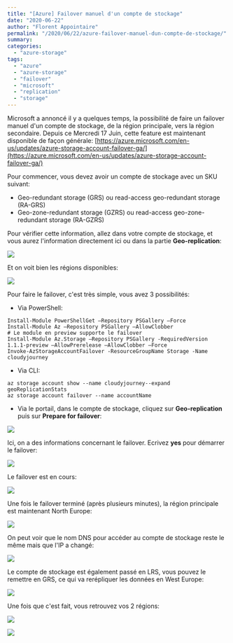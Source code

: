 ```yaml
---
title: "[Azure] Failover manuel d'un compte de stockage"
date: "2020-06-22"
author: "Florent Appointaire"
permalink: "/2020/06/22/azure-failover-manuel-dun-compte-de-stockage/"
summary:
categories: 
  - "azure-storage"
tags: 
  - "azure"
  - "azure-storage"
  - "failover"
  - "microsoft"
  - "replication"
  - "storage"
---
```

Microsoft a annoncé il y a quelques temps, la possibilité de faire un failover manuel d'un compte de stockage, de la région principale, vers la région secondaire. Depuis ce Mercredi 17 Juin, cette feature est maintenant disponible de façon générale: [https://azure.microsoft.com/en-us/updates/azure-storage-account-failover-ga/](https://azure.microsoft.com/en-us/updates/azure-storage-account-failover-ga/)

Pour commencer, vous devez avoir un compte de stockage avec un SKU suivant:

- Geo-redundant storage (GRS) ou read-access geo-redundant storage (RA-GRS)
- Geo-zone-redundant storage (GZRS) ou read-access geo-zone-redundant storage (RA-GZRS)

Pour vérifier cette information, allez dans votre compte de stockage, et vous aurez l'information directement ici ou dans la partie **Geo-replication**:

![](https://cloudyjourney.fr/wp-content/uploads/2020/06/storage01.png)

Et on voit bien les régions disponibles:

![](https://cloudyjourney.fr/wp-content/uploads/2020/06/storage04.png)

Pour faire le failover, c'est très simple, vous avez 3 possibilités:

- Via PowerShell:

```
Install-Module PowerShellGet –Repository PSGallery –Force
Install-Module Az –Repository PSGallery –AllowClobber
# Le module en preview supporte le failover
Install-Module Az.Storage –Repository PSGallery -RequiredVersion 1.1.1-preview –AllowPrerelease –AllowClobber –Force
Invoke-AzStorageAccountFailover -ResourceGroupName Storage -Name cloudyjourney
```

- Via CLI:

```
az storage account show --name cloudyjourney--expand geoReplicationStats
az storage account failover --name accountName
```

- Via le portail, dans le compte de stockage, cliquez sur **Geo-replication** puis sur **Prepare for failover**:

![](https://cloudyjourney.fr/wp-content/uploads/2020/06/storage02.png)

Ici, on a des informations concernant le failover. Ecrivez **yes** pour démarrer le failover:

![](https://cloudyjourney.fr/wp-content/uploads/2020/06/storage03.png)

Le failover est en cours:

![](https://cloudyjourney.fr/wp-content/uploads/2020/06/storage05.png)

Une fois le failover terminé (après plusieurs minutes), la région principale est maintenant North Europe:

![](https://cloudyjourney.fr/wp-content/uploads/2020/06/storage06.png)

On peut voir que le nom DNS pour accéder au compte de stockage reste le même mais que l'IP a changé:

![](https://cloudyjourney.fr/wp-content/uploads/2020/06/storage07.png)

Le compte de stockage est également passé en LRS, vous pouvez le remettre en GRS, ce qui va rerépliquer les données en West Europe:

![](https://cloudyjourney.fr/wp-content/uploads/2020/06/storage08.png)

Une fois que c'est fait, vous retrouvez vos 2 régions:

![](https://cloudyjourney.fr/wp-content/uploads/2020/06/storage09.png)

![](https://cloudyjourney.fr/wp-content/uploads/2020/06/storage10.png)
